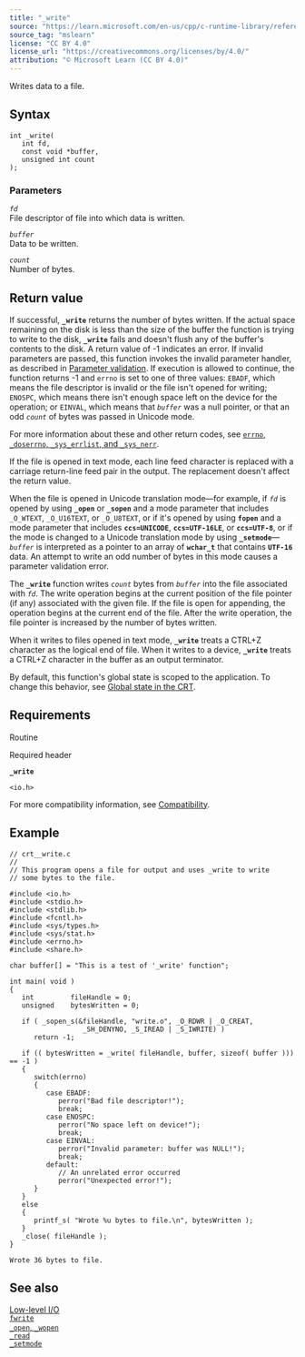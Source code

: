 ```yaml
---
title: "_write"
source: "https://learn.microsoft.com/en-us/cpp/c-runtime-library/reference/write?view=msvc-170"
source_tag: "mslearn"
license: "CC BY 4.0"
license_url: "https://creativecommons.org/licenses/by/4.0/"
attribution: "© Microsoft Learn (CC BY 4.0)"
---
```

Writes data to a file.

## Syntax

```
int _write(
   int fd,
   const void *buffer,
   unsigned int count
);
```

### Parameters

_`fd`_  
File descriptor of file into which data is written.

_`buffer`_  
Data to be written.

_`count`_  
Number of bytes.

## Return value

If successful, **`_write`** returns the number of bytes written. If the actual space remaining on the disk is less than the size of the buffer the function is trying to write to the disk, **`_write`** fails and doesn't flush any of the buffer's contents to the disk. A return value of -1 indicates an error. If invalid parameters are passed, this function invokes the invalid parameter handler, as described in [Parameter validation](https://learn.microsoft.com/en-us/cpp/c-runtime-library/parameter-validation?view=msvc-170). If execution is allowed to continue, the function returns -1 and `errno` is set to one of three values: `EBADF`, which means the file descriptor is invalid or the file isn't opened for writing; `ENOSPC`, which means there isn't enough space left on the device for the operation; or `EINVAL`, which means that _`buffer`_ was a null pointer, or that an odd _`count`_ of bytes was passed in Unicode mode.

For more information about these and other return codes, see [`errno`, `_doserrno`, `_sys_errlist`, and `_sys_nerr`](https://learn.microsoft.com/en-us/cpp/c-runtime-library/errno-doserrno-sys-errlist-and-sys-nerr?view=msvc-170).

If the file is opened in text mode, each line feed character is replaced with a carriage return-line feed pair in the output. The replacement doesn't affect the return value.

When the file is opened in Unicode translation mode—for example, if _`fd`_ is opened by using **`_open`** or **`_sopen`** and a mode parameter that includes `_O_WTEXT`, `_O_U16TEXT`, or `_O_U8TEXT`, or if it's opened by using **`fopen`** and a mode parameter that includes **`ccs=UNICODE`**, **`ccs=UTF-16LE`**, or **`ccs=UTF-8`**, or if the mode is changed to a Unicode translation mode by using **`_setmode`**—_`buffer`_ is interpreted as a pointer to an array of **`wchar_t`** that contains **`UTF-16`** data. An attempt to write an odd number of bytes in this mode causes a parameter validation error.

The **`_write`** function writes _`count`_ bytes from _`buffer`_ into the file associated with _`fd`_. The write operation begins at the current position of the file pointer (if any) associated with the given file. If the file is open for appending, the operation begins at the current end of the file. After the write operation, the file pointer is increased by the number of bytes written.

When it writes to files opened in text mode, **`_write`** treats a CTRL+Z character as the logical end of file. When it writes to a device, **`_write`** treats a CTRL+Z character in the buffer as an output terminator.

By default, this function's global state is scoped to the application. To change this behavior, see [Global state in the CRT](https://learn.microsoft.com/en-us/cpp/c-runtime-library/global-state?view=msvc-170).

## Requirements

Routine

Required header

**`_write`**

`<io.h>`

For more compatibility information, see [Compatibility](https://learn.microsoft.com/en-us/cpp/c-runtime-library/compatibility?view=msvc-170).

## Example

```
// crt__write.c
//
// This program opens a file for output and uses _write to write
// some bytes to the file.

#include <io.h>
#include <stdio.h>
#include <stdlib.h>
#include <fcntl.h>
#include <sys/types.h>
#include <sys/stat.h>
#include <errno.h>
#include <share.h>

char buffer[] = "This is a test of '_write' function";

int main( void )
{
   int         fileHandle = 0;
   unsigned    bytesWritten = 0;

   if ( _sopen_s(&fileHandle, "write.o", _O_RDWR | _O_CREAT,
                  _SH_DENYNO, _S_IREAD | _S_IWRITE) )
      return -1;

   if (( bytesWritten = _write( fileHandle, buffer, sizeof( buffer ))) == -1 )
   {
      switch(errno)
      {
         case EBADF:
            perror("Bad file descriptor!");
            break;
         case ENOSPC:
            perror("No space left on device!");
            break;
         case EINVAL:
            perror("Invalid parameter: buffer was NULL!");
            break;
         default:
            // An unrelated error occurred
            perror("Unexpected error!");
      }
   }
   else
   {
      printf_s( "Wrote %u bytes to file.\n", bytesWritten );
   }
   _close( fileHandle );
}
```

```
Wrote 36 bytes to file.
```

## See also

[Low-level I/O](https://learn.microsoft.com/en-us/cpp/c-runtime-library/low-level-i-o?view=msvc-170)  
[`fwrite`](https://learn.microsoft.com/en-us/cpp/c-runtime-library/reference/fwrite?view=msvc-170)  
[`_open`, `_wopen`](https://learn.microsoft.com/en-us/cpp/c-runtime-library/reference/open-wopen?view=msvc-170)  
[`_read`](https://learn.microsoft.com/en-us/cpp/c-runtime-library/reference/read?view=msvc-170)  
[`_setmode`](https://learn.microsoft.com/en-us/cpp/c-runtime-library/reference/setmode?view=msvc-170)